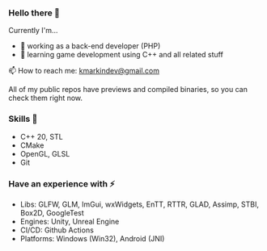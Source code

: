 ### Hello there 👋

Currently I'm...
- 💼 working as a back-end developer (PHP)
- 🌱 learning game development using C++ and all related stuff
<!-- - 🔭 going to switch from back-end to game development -->

📫 How to reach me: kmarkindev@gmail.com

All of my public repos have previews and compiled binaries, so you can check them right now.

### Skills 🧠
  - C++ 20, STL
  - CMake
  - OpenGL, GLSL
  - Git

### Have an experience with ⚡
 - Libs: GLFW, GLM, ImGui, wxWidgets, EnTT, RTTR, GLAD, Assimp, STBI, Box2D, GoogleTest
 - Engines: Unity, Unreal Engine
 - CI/CD: Github Actions
 - Platforms: Windows (Win32), Android (JNI)

<!--
**Lackym/Lackym** is a ✨ _special_ ✨ repository because its `README.md` (this file) appears on your GitHub profile.

Here are some ideas to get you started:

- 🔭 I’m currently working on ...
- 🌱 I’m currently learning ...
- 👯 I’m looking to collaborate on ...
- 🤔 I’m looking for help with ...
- 💬 Ask me about ...
- 📫 How to reach me: ...
- 😄 Pronouns: ...
- ⚡ Fun fact: ...
-->
